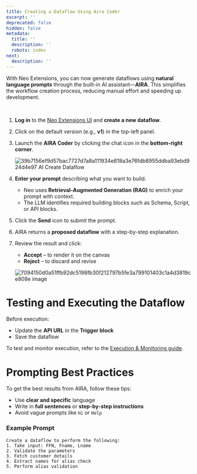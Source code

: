 ```yaml
---
title: Creating a Dataflow Using Aira Coder
excerpt: ''
deprecated: false
hidden: false
metadata:
  title: ''
  description: ''
  robots: index
next:
  description: ''
---
```

With Neo Extensions, you can now generate dataflows using **natural language prompts** through the built-in AI assistant—**AIRA**. This simplifies the workflow creation process, reducing manual effort and speeding up development.

<br />

1. **Log in** to the [Neo Extensions UI](https://docs.capillarytech.com/docs/composing-a-neo_dataflow) and **create a new dataflow**.

2. Click on the default version (e.g., **v1**) in the top-left panel.

3. Launch the **AIRA Coder** by clicking the chat icon in the **bottom-right corner**.

   ![39b7156ef9d57bac7727d7a8a111934e818a3e76fdb8955ddba93ebd924d4e97 AI Create Dataflow](https://files.readme.io/39b7156ef9d57bac7727d7a8a111934e818a3e76fdb8955ddba93ebd924d4e97-AI_Create_Dataflow.gif)

4. **Enter your prompt** describing what you want to build.
   * Neo uses **Retrieval-Augmented Generation (RAG)** to enrich your prompt with context.
   * The LLM identifies required building blocks such as Schema, Script, or API blocks.

5. Click the **Send** icon to submit the prompt.

6. AIRA returns a **proposed dataflow** with a step-by-step explanation.

7. Review the result and click:

   * **Accept** – to render it on the canvas  
   * **Reject** – to discard and revise

   ![7094150d0a51ffb92dc5198fb30f212797b5fe3a799101403c1a4d3819ce808e image](https://files.readme.io/7094150d0a51ffb92dc5198fb30f212797b5fe3a799101403c1a4d3819ce808e-image.png)

# Testing and Executing the Dataflow

Before execution:

* Update the **API URL** in the **Trigger block**
* Save the dataflow

To test and monitor execution, refer to the [Execution & Monitoring guide](https://docs.capillarytech.com/docs/execution-monitoring).

# Prompting Best Practices

To get the best results from AIRA, follow these tips:

* Use **clear and specific** language
* Write in **full sentences** or **step-by-step instructions**
* Avoid vague prompts like `Hi` or `Help`

### **Example Prompt**

```plaintext
Create a dataflow to perform the following:
1. Take input: FFN, Fname, Lname
2. Validate the parameters
3. Fetch customer details
4. Extract names for alias check
5. Perform alias validation

 
```
